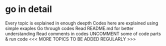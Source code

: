 # go in detail

Every topic is explained in enough deepth
Codes here are explained using simple exaples
Go through codes 
Read README.md for better understanding
Read comments in codes
UNCOMMENT some of code parts & run code 
<<< MORE TOPICS TO BE ADDED REGULARLY >>>
